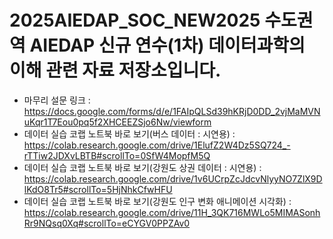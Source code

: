 # 2025AIEDAP_SOC_NEW2025 수도권역 AIEDAP 신규 연수(1차) 데이터과학의 이해 관련 자료 저장소입니다.

* 마무리 설문 링크 : https://docs.google.com/forms/d/e/1FAIpQLSd39hKRjD0DD_2vjMaMVNuKqr1T7Eou0pq5f2XHCEEZSjo6Nw/viewform
* 데이터 실습 코랩 노트북 바로 보기(버스 데이터 : 시연용) : https://colab.research.google.com/drive/1ElufZ2W4Dz5SQ724_-rTTiw2JDXvLBTB#scrollTo=0SfW4MopfM5Q
* 데이터 실습 코랩 노트북 바로 보기(강원도 상권 데이터 : 시연용) : https://colab.research.google.com/drive/1v6UCrpZcJdcvNlyyNO7ZlX9DlKdO8Tr5#scrollTo=5HjNhkCfwHFU
* 데이터 실습 코랩 노트북 바로 보기(강원도 인구 변화 애니메이션 시각화) : https://colab.research.google.com/drive/11H_3QK716MWLo5MIMASonhRr9NQsq0Xq#scrollTo=eCYGV0PPZAv0
